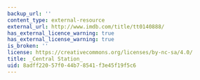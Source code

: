 ```yaml
---
backup_url: ''
content_type: external-resource
external_url: http://www.imdb.com/title/tt0140888/
has_external_licence_warning: true
has_external_license_warning: true
is_broken: ''
license: https://creativecommons.org/licenses/by-nc-sa/4.0/
title: _Central Station_
uid: 8adff220-57f0-44b7-8541-f3e45f19f5c6
---
```


